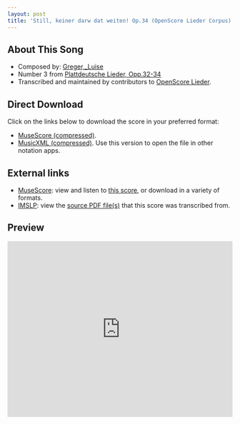 ```yaml
---
layout: post
title: 'Still, keiner darw dat weiten! Op.34 (OpenScore Lieder Corpus)'
---
```


## About This Song

- Composed by: [Greger,_Luise](https://fourscoreandmore.org/openscore/lieder/Greger,_Luise)
- Number 3 from [Plattdeutsche Lieder, Opp.32-34](https://fourscoreandmore.org/openscore/lieder/Greger,_Luise/Plattdeutsche_Lieder,_Opp.32-34)
- Transcribed and maintained by contributors to [OpenScore Lieder].

[OpenScore Lieder]: https://musescore.com/openscore-lieder-corpus

## Direct Download

Click on the links below to download the score in your preferred format:
- [MuseScore (compressed)](https://github.com/openscore/lieder/blob/main/scores/Greger,_Luise/Plattdeutsche_Lieder,_Opp.32-34/3_Still,_keiner_darw_dat_weiten!_Op.34/lc6267936.mscz?raw=true).
- [MusicXML (compressed)](https://github.com/openscore/lieder/blob/main/scores/Greger,_Luise/Plattdeutsche_Lieder,_Opp.32-34/3_Still,_keiner_darw_dat_weiten!_Op.34/lc6267936.mxl?raw=true). Use this version to open the file in other notation apps.

## External links

- [MuseScore]: view and listen to [this score][MuseScore], or download in a variety of formats.
- [IMSLP]: view the [source PDF file(s)][IMSLP] that this score was transcribed from.

[MuseScore]: https://musescore.com/score/6267936
[IMSLP]: https://imslp.org/wiki/Special:ReverseLookup/624890

## Preview

<iframe width="100%" height="394" src="https://musescore.com/openscore-lieder-corpus/scores/6267936/embed" frameborder="0" allowfullscreen allow="autoplay; fullscreen"></iframe>
